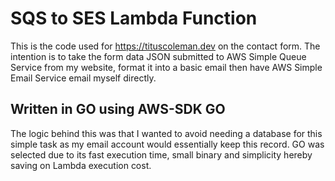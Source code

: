 # SQS to SES Lambda Function

This is the code used for https://tituscoleman.dev on the contact form. The intention is to take the form data JSON submitted to AWS Simple Queue Service from my website, format it into a basic email then have AWS Simple Email Service email myself directly.

## Written in GO using AWS-SDK GO

The logic behind this was that I wanted to avoid needing a database for this simple task as my email account would essentially keep this record. GO was selected due to its fast execution time, small binary and simplicity hereby saving on Lambda execution cost.
